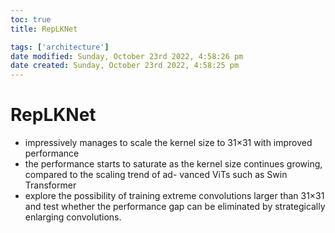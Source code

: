 ```yaml
---
toc: true
title: RepLKNet

tags: ['architecture']
date modified: Sunday, October 23rd 2022, 4:58:26 pm
date created: Sunday, October 23rd 2022, 4:58:25 pm
---
```


# RepLKNet


- impressively manages to scale the kernel size to 31×31 with improved performance
- the performance starts to saturate as the kernel size continues growing, compared to the scaling trend of ad- vanced ViTs such as Swin Transformer
- explore the possibility of training extreme convolutions larger than 31×31 and test whether the performance gap can be eliminated by strategically enlarging convolutions.



